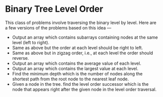 # Binary Tree Level Order

This class of problems involve traversing the binary level by level. Here are a few versions of the problems based on this idea —

- Output an array which contains subarrays containing nodes at the same level (left to right).
- Same as above but the order at each level should be right to left.
- Same as above but in zigzag order, i.e., at each level the order should reverse.
- Output an array which contains the average value of each level.
- Output an array which contains the largest value at each level.
- Find the minimum depth which is the number of nodes along the shortest path from the root node to the nearest leaf node.
- Given a node in the tree. find the level order successor which is the node that appears right after the given node in the level order traversal.
